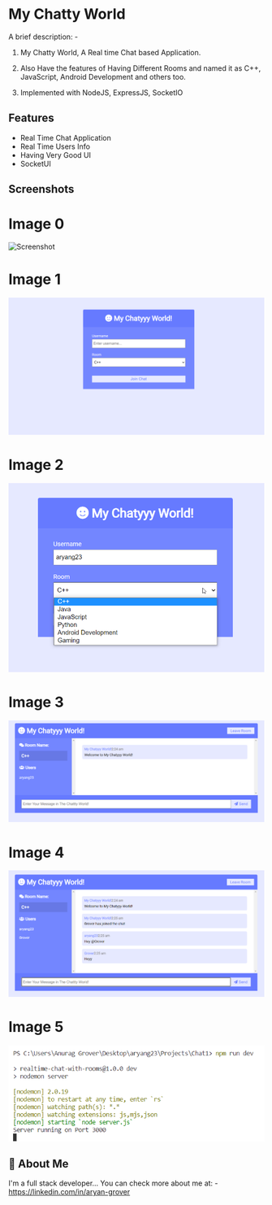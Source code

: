 # My Chatty World

A brief description: -


1. My Chatty World, A Real time Chat based Application.

2. Also Have the features of Having Different Rooms and named it as C++, JavaScript, Android Development and others too.

3. Implemented with NodeJS, ExpressJS, SocketIO


## Features

- Real Time Chat Application
- Real Time Users Info
- Having Very Good UI
- SocketUI




## Screenshots

# Image 0
![Screenshot](Excel1.png)
# Image 1
![alt text](https://github.com/aryang23/My-Chattty-World/blob/main/Images/Image%201.png)
# Image 2
![alt text](https://github.com/aryang23/My-Chattty-World/blob/main/Images/Image%202.png)
# Image 3
![alt text](https://github.com/aryang23/My-Chattty-World/blob/main/Images/Image%203.png)
# Image 4
![alt text](https://github.com/aryang23/My-Chattty-World/blob/main/Images/Image%204.png)
# Image 5
![alt text](https://github.com/aryang23/My-Chattty-World/blob/main/Images/Image%205.png)

## 🚀 About Me
I'm a full stack developer...
You can check more about me at: - https://linkedin.com/in/aryan-grover

